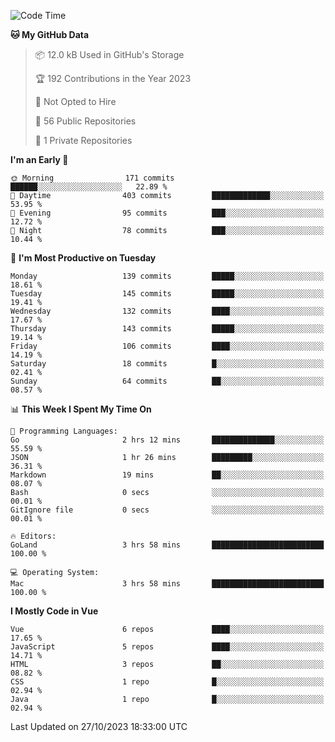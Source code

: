 <!--START_SECTION:waka-->
![Code Time](http://img.shields.io/badge/Code%20Time-909%20hrs%203%20mins-blue)

**🐱 My GitHub Data** 

> 📦 12.0 kB Used in GitHub's Storage 
 > 
> 🏆 192 Contributions in the Year 2023
 > 
> 🚫 Not Opted to Hire
 > 
> 📜 56 Public Repositories 
 > 
> 🔑 1 Private Repositories 
 > 
**I'm an Early 🐤** 

```text
🌞 Morning                171 commits         ██████░░░░░░░░░░░░░░░░░░░   22.89 % 
🌆 Daytime                403 commits         █████████████░░░░░░░░░░░░   53.95 % 
🌃 Evening                95 commits          ███░░░░░░░░░░░░░░░░░░░░░░   12.72 % 
🌙 Night                  78 commits          ███░░░░░░░░░░░░░░░░░░░░░░   10.44 % 
```
📅 **I'm Most Productive on Tuesday** 

```text
Monday                   139 commits         █████░░░░░░░░░░░░░░░░░░░░   18.61 % 
Tuesday                  145 commits         █████░░░░░░░░░░░░░░░░░░░░   19.41 % 
Wednesday                132 commits         ████░░░░░░░░░░░░░░░░░░░░░   17.67 % 
Thursday                 143 commits         █████░░░░░░░░░░░░░░░░░░░░   19.14 % 
Friday                   106 commits         ████░░░░░░░░░░░░░░░░░░░░░   14.19 % 
Saturday                 18 commits          █░░░░░░░░░░░░░░░░░░░░░░░░   02.41 % 
Sunday                   64 commits          ██░░░░░░░░░░░░░░░░░░░░░░░   08.57 % 
```


📊 **This Week I Spent My Time On** 

```text
💬 Programming Languages: 
Go                       2 hrs 12 mins       ██████████████░░░░░░░░░░░   55.59 % 
JSON                     1 hr 26 mins        █████████░░░░░░░░░░░░░░░░   36.31 % 
Markdown                 19 mins             ██░░░░░░░░░░░░░░░░░░░░░░░   08.07 % 
Bash                     0 secs              ░░░░░░░░░░░░░░░░░░░░░░░░░   00.01 % 
GitIgnore file           0 secs              ░░░░░░░░░░░░░░░░░░░░░░░░░   00.01 % 

🔥 Editors: 
GoLand                   3 hrs 58 mins       █████████████████████████   100.00 % 

💻 Operating System: 
Mac                      3 hrs 58 mins       █████████████████████████   100.00 % 
```

**I Mostly Code in Vue** 

```text
Vue                      6 repos             ████░░░░░░░░░░░░░░░░░░░░░   17.65 % 
JavaScript               5 repos             ████░░░░░░░░░░░░░░░░░░░░░   14.71 % 
HTML                     3 repos             ██░░░░░░░░░░░░░░░░░░░░░░░   08.82 % 
CSS                      1 repo              █░░░░░░░░░░░░░░░░░░░░░░░░   02.94 % 
Java                     1 repo              █░░░░░░░░░░░░░░░░░░░░░░░░   02.94 % 
```




 Last Updated on 27/10/2023 18:33:00 UTC
<!--END_SECTION:waka-->
